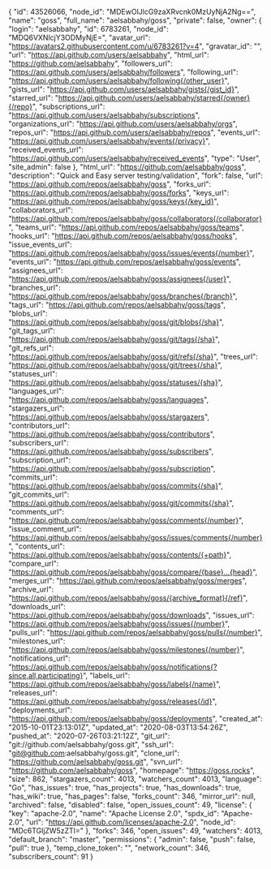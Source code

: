 {
"id": 43526066,
"node_id": "MDEwOlJlcG9zaXRvcnk0MzUyNjA2Ng==",
"name": "goss",
"full_name": "aelsabbahy/goss",
"private": false,
"owner": {
"login": "aelsabbahy",
"id": 6783261,
"node_id": "MDQ6VXNlcjY3ODMyNjE=",
"avatar_url": "https://avatars2.githubusercontent.com/u/6783261?v=4",
"gravatar_id": "",
"url": "https://api.github.com/users/aelsabbahy",
"html_url": "https://github.com/aelsabbahy",
"followers_url": "https://api.github.com/users/aelsabbahy/followers",
"following_url": "https://api.github.com/users/aelsabbahy/following{/other_user}",
"gists_url": "https://api.github.com/users/aelsabbahy/gists{/gist_id}",
"starred_url": "https://api.github.com/users/aelsabbahy/starred{/owner}{/repo}",
"subscriptions_url": "https://api.github.com/users/aelsabbahy/subscriptions",
"organizations_url": "https://api.github.com/users/aelsabbahy/orgs",
"repos_url": "https://api.github.com/users/aelsabbahy/repos",
"events_url": "https://api.github.com/users/aelsabbahy/events{/privacy}",
"received_events_url": "https://api.github.com/users/aelsabbahy/received_events",
"type": "User",
"site_admin": false
},
"html_url": "https://github.com/aelsabbahy/goss",
"description": "Quick and Easy server testing/validation",
"fork": false,
"url": "https://api.github.com/repos/aelsabbahy/goss",
"forks_url": "https://api.github.com/repos/aelsabbahy/goss/forks",
"keys_url": "https://api.github.com/repos/aelsabbahy/goss/keys{/key_id}",
"collaborators_url": "https://api.github.com/repos/aelsabbahy/goss/collaborators{/collaborator}",
"teams_url": "https://api.github.com/repos/aelsabbahy/goss/teams",
"hooks_url": "https://api.github.com/repos/aelsabbahy/goss/hooks",
"issue_events_url": "https://api.github.com/repos/aelsabbahy/goss/issues/events{/number}",
"events_url": "https://api.github.com/repos/aelsabbahy/goss/events",
"assignees_url": "https://api.github.com/repos/aelsabbahy/goss/assignees{/user}",
"branches_url": "https://api.github.com/repos/aelsabbahy/goss/branches{/branch}",
"tags_url": "https://api.github.com/repos/aelsabbahy/goss/tags",
"blobs_url": "https://api.github.com/repos/aelsabbahy/goss/git/blobs{/sha}",
"git_tags_url": "https://api.github.com/repos/aelsabbahy/goss/git/tags{/sha}",
"git_refs_url": "https://api.github.com/repos/aelsabbahy/goss/git/refs{/sha}",
"trees_url": "https://api.github.com/repos/aelsabbahy/goss/git/trees{/sha}",
"statuses_url": "https://api.github.com/repos/aelsabbahy/goss/statuses/{sha}",
"languages_url": "https://api.github.com/repos/aelsabbahy/goss/languages",
"stargazers_url": "https://api.github.com/repos/aelsabbahy/goss/stargazers",
"contributors_url": "https://api.github.com/repos/aelsabbahy/goss/contributors",
"subscribers_url": "https://api.github.com/repos/aelsabbahy/goss/subscribers",
"subscription_url": "https://api.github.com/repos/aelsabbahy/goss/subscription",
"commits_url": "https://api.github.com/repos/aelsabbahy/goss/commits{/sha}",
"git_commits_url": "https://api.github.com/repos/aelsabbahy/goss/git/commits{/sha}",
"comments_url": "https://api.github.com/repos/aelsabbahy/goss/comments{/number}",
"issue_comment_url": "https://api.github.com/repos/aelsabbahy/goss/issues/comments{/number}",
"contents_url": "https://api.github.com/repos/aelsabbahy/goss/contents/{+path}",
"compare_url": "https://api.github.com/repos/aelsabbahy/goss/compare/{base}...{head}",
"merges_url": "https://api.github.com/repos/aelsabbahy/goss/merges",
"archive_url": "https://api.github.com/repos/aelsabbahy/goss/{archive_format}{/ref}",
"downloads_url": "https://api.github.com/repos/aelsabbahy/goss/downloads",
"issues_url": "https://api.github.com/repos/aelsabbahy/goss/issues{/number}",
"pulls_url": "https://api.github.com/repos/aelsabbahy/goss/pulls{/number}",
"milestones_url": "https://api.github.com/repos/aelsabbahy/goss/milestones{/number}",
"notifications_url": "https://api.github.com/repos/aelsabbahy/goss/notifications{?since,all,participating}",
"labels_url": "https://api.github.com/repos/aelsabbahy/goss/labels{/name}",
"releases_url": "https://api.github.com/repos/aelsabbahy/goss/releases{/id}",
"deployments_url": "https://api.github.com/repos/aelsabbahy/goss/deployments",
"created_at": "2015-10-01T23:13:01Z",
"updated_at": "2020-08-03T13:54:26Z",
"pushed_at": "2020-07-26T03:21:12Z",
"git_url": "git://github.com/aelsabbahy/goss.git",
"ssh_url": "git@github.com:aelsabbahy/goss.git",
"clone_url": "https://github.com/aelsabbahy/goss.git",
"svn_url": "https://github.com/aelsabbahy/goss",
"homepage": "https://goss.rocks",
"size": 862,
"stargazers_count": 4013,
"watchers_count": 4013,
"language": "Go",
"has_issues": true,
"has_projects": true,
"has_downloads": true,
"has_wiki": true,
"has_pages": false,
"forks_count": 346,
"mirror_url": null,
"archived": false,
"disabled": false,
"open_issues_count": 49,
"license": {
"key": "apache-2.0",
"name": "Apache License 2.0",
"spdx_id": "Apache-2.0",
"url": "https://api.github.com/licenses/apache-2.0",
"node_id": "MDc6TGljZW5zZTI="
},
"forks": 346,
"open_issues": 49,
"watchers": 4013,
"default_branch": "master",
"permissions": {
"admin": false,
"push": false,
"pull": true
},
"temp_clone_token": "",
"network_count": 346,
"subscribers_count": 91
}
